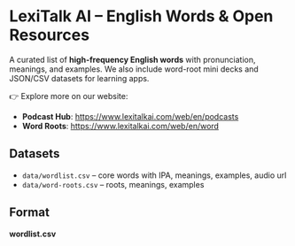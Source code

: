 # LexiTalk AI – English Words & Open Resources

A curated list of **high-frequency English words** with pronunciation, meanings, and examples.
We also include word-root mini decks and JSON/CSV datasets for learning apps.

👉 Explore more on our website:
- **Podcast Hub**: https://www.lexitalkai.com/web/en/podcasts
- **Word Roots**: https://www.lexitalkai.com/web/en/word

## Datasets
- `data/wordlist.csv` – core words with IPA, meanings, examples, audio url  
- `data/word-roots.csv` – roots, meanings, examples

## Format
**wordlist.csv**
